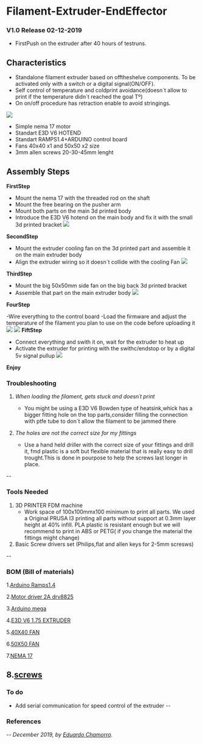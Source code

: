 # Filament-Extruder-EndEffector

### V1.0 Release 02-12-2019
- FirstPush on the extruder after 40 hours of testruns.

## Characteristics

- Standalone filament extruder based on offtheshelve components. To be activated only with a switch or a digital signal(ON/OFF).
- Self control of temperature and coldprint avoidance(doesn´t allow to print if the temperature didn´t reached the goal Tº)
- On on/off procedure has retraction enable to avoid stringings.


![](img/1.jpg)


* Simple nema 17 motor
* Standart E3D V6 HOTEND
* Standart RAMPS1.4+ARDUINO control board
* Fans 40x40 x1 and 50x50 x2 size
* 3mm allen screws 20-30-45mm lenght

## Assembly Steps

**FirstStep**

- Mount the nema 17 with the threaded rod on the shaft
- Mount the free bearing on the pusher arm
- Mount both parts on the main 3d printed body
- Introduce the E3D V6 hotend on the main body and fix it with the small 3d printed bracket
![](img/3.jpg)

**SecondStep**

- Mount the extruder cooling fan on the 3d printed part and assemble it on the main extruder body
- Align the extruder wiring so it doesn´t collide with the cooling Fan
![](img/4.jpg)

**ThirdStep**

- Mount the big 50x50mm side fan on the big back 3d printed bracket
- Assemble that part on the main extruder body
![](img/5.jpg)

**FourStep**

-Wire everything to the control board
-Load the firmware and adjust the temperature of the filament you plan to use on the code before uploading it
![](img/6.jpg)
![](img/7.jpg)
**FiftStep**

- Connect everything and swith it on, wait for the extruder to heat up
- Activate the extruder for printing with the swithc/endstop or by a digital 5v signal pullup
![](img/0.jpg)

**Enjoy**



### Troubleshooting

1. *When loading the filament, gets stuck and doesn´t print*

	* You might be using a E3D V6 Bowden type of heatsink,whick has a bigger fitting hole on the top parts,consider filling the connection with ptfe tube to don´t allow the filament to be jammed there

2. *The holes are not the correct size for my fittings*
	* Use a hand held driller with the correct size of your fittings and drill it, fmd plastic is a soft but flexible material that is really easy to drill trought.This is done in pourpose to help the screws last longer in place.

--

### Tools Needed

1. 3D PRINTER FDM machine
	* Work space of 100x100mmx100 minimum to print all parts. We used a Original PRUSA I3 printing all parts without support at 0.3mm layer height at 40% infill. PLA plastic is resistant enough but we will recommend to print in ABS or PETG( if you change the material the fittings might change)
2. Basic Screw drivers set (Philips,flat and allen keys for 2-5mm scresws)

--
### BOM (Bill of materials)

1.[Arduino Ramps1.4](https://www.amazon.es/HiLetgo-control-impresora-tablero-soporte/dp/B07DQN9N7T/ref=sr_1_11?__mk_es_ES=%C3%85M%C3%85%C5%BD%C3%95%C3%91&keywords=ramps+1.4&qid=1575457235&sr=8-11)

2.[Motor driver 2A drv8825](https://www.amazon.es/DRV8825-Controladores-M%C3%B3dulo-disipador-ejemplo-impresoras/dp/B01E0KJDTO/ref=sr_1_3_sspa?__mk_es_ES=%C3%85M%C3%85%C5%BD%C3%95%C3%91&keywords=ramps+1.4&qid=1575457235&sr=8-3-spons&psc=1&spLa=ZW5jcnlwdGVkUXVhbGlmaWVyPUExTkhKWlE0TEtZQzA1JmVuY3J5cHRlZElkPUEwNTkyNDgwMUJNTTNJUjgwSEJaTyZlbmNyeXB0ZWRBZElkPUEwNTI0Mzk4MkZRUzZEWDYxMUk2JndpZGdldE5hbWU9c3BfYXRmJmFjdGlvbj1jbGlja1JlZGlyZWN0JmRvTm90TG9nQ2xpY2s9dHJ1ZQ==)

3.[Arduino mega](https://www.amazon.es/ELEGOO-Microcontrolador-ATmega2560-ATmega16U2-Compatible/dp/B06Y3ZHPWC/ref=sr_1_1_sspa?__mk_es_ES=%C3%85M%C3%85%C5%BD%C3%95%C3%91&keywords=arduino+mega&qid=1575457226&sr=8-1-spons&psc=1&spLa=ZW5jcnlwdGVkUXVhbGlmaWVyPUEzUkxaU1BCQ1hXTkNBJmVuY3J5cHRlZElkPUEwNDQxODIyOE1RUDU2NTA4TFVZJmVuY3J5cHRlZEFkSWQ9QTA5MjQ4NTQxWU5NM0VUUk85VkdYJndpZGdldE5hbWU9c3BfYXRmJmFjdGlvbj1jbGlja1JlZGlyZWN0JmRvTm90TG9nQ2xpY2s9dHJ1ZQ==)

4.[E3D V6 1.75 EXTRUDER](https://www.amazon.es/XCSOURCE%C2%AE-Extrusora-distancia-termistor-TE601/dp/B01MFBN1QW/ref=sr_1_5?__mk_es_ES=%C3%85M%C3%85%C5%BD%C3%95%C3%91&keywords=e3d+v6&qid=1575457268&sr=8-5)

5.[40X40 FAN](https://www.amazon.es/Ventilador-40x40x20mm-21dBA-Sunon-EB40201S2-999/dp/B00MNJD73I/ref=sr_1_1_sspa?__mk_es_ES=%C3%85M%C3%85%C5%BD%C3%95%C3%91&keywords=40x40+fan&qid=1575457338&sr=8-1-spons&psc=1&spLa=ZW5jcnlwdGVkUXVhbGlmaWVyPUFNUTdKTkZJV1pXRDMmZW5jcnlwdGVkSWQ9QTA0MjU3MzcxRVBYRkI0TFNJVk9EJmVuY3J5cHRlZEFkSWQ9QTA3NTQ2MDkzR0FJREVBVEswWVIwJndpZGdldE5hbWU9c3BfYXRmJmFjdGlvbj1jbGlja1JlZGlyZWN0JmRvTm90TG9nQ2xpY2s9dHJ1ZQ==)

6.[50X50 FAN](https://www.amazon.es/AAB-Cooling-Fan-Ventilador-carcasa/dp/B01HTGBMA4/ref=sr_1_1?__mk_es_ES=%C3%85M%C3%85%C5%BD%C3%95%C3%91&keywords=50x50+fan&qid=1575457314&sr=8-1)

7.[NEMA 17](https://www.amazon.es/Longruner-Impresora-4-Cables-Conector-LD08/dp/B07FKH52S5/ref=sr_1_1_sspa?__mk_es_ES=%C3%85M%C3%85%C5%BD%C3%95%C3%91&keywords=nema17&qid=1575457302&sr=8-1-spons&spLa=ZW5jcnlwdGVkUXVhbGlmaWVyPUEyQTRMSDVGUTNDT1JPJmVuY3J5cHRlZElkPUEwMjIxMTY0MTQxTFpESFQwUUlNTSZlbmNyeXB0ZWRBZElkPUEwMTEzNTgwMjdNVDFJQVY3OFlKMiZ3aWRnZXROYW1lPXNwX2F0ZiZhY3Rpb249Y2xpY2tSZWRpcmVjdCZkb05vdExvZ0NsaWNrPXRydWU&th=1)

8.[screws](https://www.amazon.es/Mcbazel-Stainless-Steel-Phillips-Screws/dp/B07KLRXNSH/ref=sr_1_5?__mk_es_ES=%C3%85M%C3%85%C5%BD%C3%95%C3%91&keywords=screw+set&qid=1575457678&sr=8-5)
--

### To do
* Add serial communication for speed control of the extruder
--

### References


--
*December 2019, by [Eduardo Chamorro](http://eduardochamorro.github.io/beansreels/index.html).*
